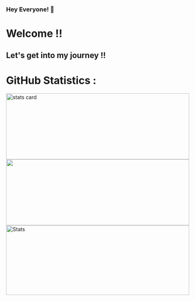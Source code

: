 ### Hey Everyone! 🌙

<h1> Welcome !! </h1>
<h2> Let's get into my journey !!</h2>


<h1>GitHub Statistics :</h1>
<p>
<img alt= "stats card" height="180px" width="500" src="https://github-readme-streak-stats.herokuapp.com/?user=Yashasvi-30&theme=radical">

<img height="180px" width="500" src="https://github-readme-stats-eight-theta.vercel.app/api/top-langs/?username=Yashasvi-30&theme=radical&layout=compact&exclude_lang=java+r" />

<img alt="Stats " height="190px" width="500" src="https://github-readme-stats.vercel.app/api?username=Yashasvi-30&count_private=true&theme=radical&show_icons=true" >

</p>
